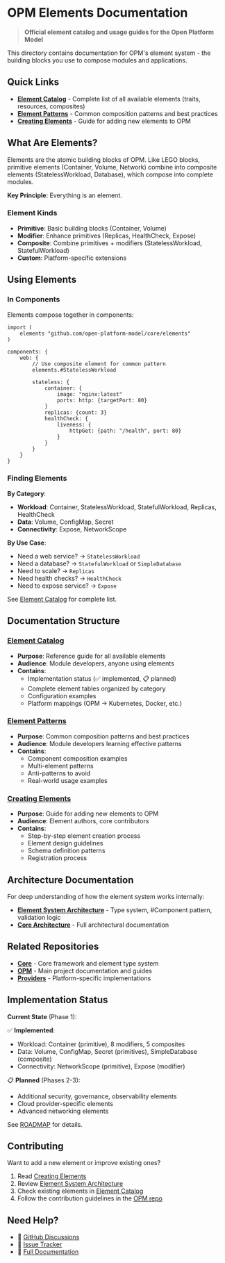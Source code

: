 # OPM Elements Documentation

> **Official element catalog and usage guides for the Open Platform Model**

This directory contains documentation for OPM's element system - the building blocks you use to compose modules and applications.

## Quick Links

- **[Element Catalog](element-catalog.md)** - Complete list of all available elements (traits, resources, composites)
- **[Element Patterns](element-patterns.md)** - Common composition patterns and best practices
- **[Creating Elements](creating-elements.md)** - Guide for adding new elements to OPM

## What Are Elements?

Elements are the atomic building blocks of OPM. Like LEGO blocks, primitive elements (Container, Volume, Network) combine into composite elements (StatelessWorkload, Database), which compose into complete modules.

**Key Principle**: Everything is an element.

### Element Kinds

- **Primitive**: Basic building blocks (Container, Volume)
- **Modifier**: Enhance primitives (Replicas, HealthCheck, Expose)
- **Composite**: Combine primitives + modifiers (StatelessWorkload, StatefulWorkload)
- **Custom**: Platform-specific extensions

## Using Elements

### In Components

Elements compose together in components:

```cue
import (
    elements "github.com/open-platform-model/core/elements"
)

components: {
    web: {
        // Use composite element for common pattern
        elements.#StatelessWorkload

        stateless: {
            container: {
                image: "nginx:latest"
                ports: http: {targetPort: 80}
            }
            replicas: {count: 3}
            healthCheck: {
                liveness: {
                    httpGet: {path: "/health", port: 80}
                }
            }
        }
    }
}
```

### Finding Elements

**By Category**:

- **Workload**: Container, StatelessWorkload, StatefulWorkload, Replicas, HealthCheck
- **Data**: Volume, ConfigMap, Secret
- **Connectivity**: Expose, NetworkScope

**By Use Case**:

- Need a web service? → `StatelessWorkload`
- Need a database? → `StatefulWorkload` or `SimpleDatabase`
- Need to scale? → `Replicas`
- Need health checks? → `HealthCheck`
- Need to expose service? → `Expose`

See [Element Catalog](element-catalog.md) for complete list.

## Documentation Structure

### [Element Catalog](element-catalog.md)

- **Purpose**: Reference guide for all available elements
- **Audience**: Module developers, anyone using elements
- **Contains**:
  - Implementation status (✅ implemented, 📋 planned)
  - Complete element tables organized by category
  - Configuration examples
  - Platform mappings (OPM → Kubernetes, Docker, etc.)

### [Element Patterns](element-patterns.md)

- **Purpose**: Common composition patterns and best practices
- **Audience**: Module developers learning effective patterns
- **Contains**:
  - Component composition examples
  - Multi-element patterns
  - Anti-patterns to avoid
  - Real-world usage examples

### [Creating Elements](creating-elements.md)

- **Purpose**: Guide for adding new elements to OPM
- **Audience**: Element authors, core contributors
- **Contains**:
  - Step-by-step element creation process
  - Element design guidelines
  - Schema definition patterns
  - Registration process

## Architecture Documentation

For deep understanding of how the element system works internally:

- **[Element System Architecture](https://github.com/open-platform-model/core/docs/architecture/element.md)** - Type system, #Component pattern, validation logic
- **[Core Architecture](https://github.com/open-platform-model/core/docs/architecture/)** - Full architectural documentation

## Related Repositories

- **[Core](https://github.com/open-platform-model/core)** - Core framework and element type system
- **[OPM](https://github.com/open-platform-model/opm)** - Main project documentation and guides
- **[Providers](https://github.com/open-platform-model/providers)** - Platform-specific implementations

## Implementation Status

**Current State** (Phase 1):

✅ **Implemented**:

- Workload: Container (primitive), 8 modifiers, 5 composites
- Data: Volume, ConfigMap, Secret (primitives), SimpleDatabase (composite)
- Connectivity: NetworkScope (primitive), Expose (modifier)

📋 **Planned** (Phases 2-3):

- Additional security, governance, observability elements
- Cloud provider-specific elements
- Advanced networking elements

See [ROADMAP](https://github.com/open-platform-model/opm/ROADMAP.md) for details.

## Contributing

Want to add a new element or improve existing ones?

1. Read [Creating Elements](creating-elements.md)
2. Review [Element System Architecture](https://github.com/open-platform-model/core/docs/architecture/element-system.md)
3. Check existing elements in [Element Catalog](element-catalog.md)
4. Follow the contribution guidelines in the [OPM repo](https://github.com/open-platform-model/opm/CONTRIBUTING.md)

## Need Help?

- 💬 [GitHub Discussions](https://github.com/open-platform-model/opm/discussions)
- 🐛 [Issue Tracker](https://github.com/open-platform-model/elements/issues)
- 📖 [Full Documentation](https://github.com/open-platform-model/opm/docs)
